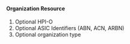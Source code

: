 #### Organization Resource

1. Optional HPI-O
1. Optional ASIC Identifiers (ABN, ACN, ARBN)
1. Optional organization type
